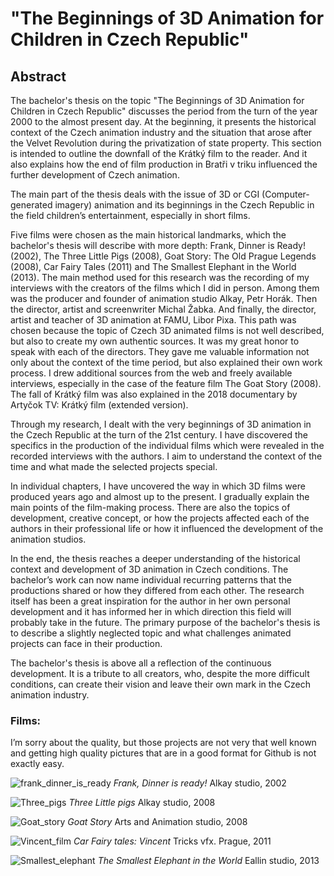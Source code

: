 # "The Beginnings of 3D Animation for Children in Czech Republic"
## Abstract 

The bachelor's thesis on the topic "The Beginnings of 3D Animation for Children in Czech Republic" discusses the period from the turn of the year 2000 to the almost present day. At the beginning, it presents the historical context of the Czech animation industry and the situation that arose after the Velvet Revolution during the privatization of state property. This section is intended to outline the downfall of the Krátký film to the reader. And it also explains how the end of film production in Bratři v triku influenced the further development of Czech animation.

The main part of the thesis deals with the issue of 3D or CGI (Computer-generated imagery) animation and its beginnings in the Czech Republic in the field children’s entertainment, especially in short films.

Five films were chosen as the main historical landmarks, which the bachelor's thesis will describe with more depth: Frank, Dinner is Ready! (2002), The Three Little Pigs (2008), Goat Story: The Old Prague Legends (2008), Car Fairy Tales (2011) and The Smallest Elephant in the World (2013).
The main method used for this research was the recording of my interviews with the creators of the films which I did in person. Among them was the producer and founder of animation studio Alkay, Petr Horák. Then the director, artist and screenwriter Michal Žabka. And finally, the director, artist and teacher of 3D animation at FAMU, Libor Pixa. This path was chosen because the topic of Czech 3D animated films is not well described, but also to create my own authentic sources. It was my great honor to speak with each of the directors. They gave me valuable information not only about the context of the time period, but also explained their own work process.
I drew additional sources from the web and freely available interviews, especially in the case of the feature film The Goat Story (2008). The fall of Krátký film was also explained in the 2018 documentary by Artyčok TV: Krátký film (extended version).

Through my research, I dealt with the very beginnings of 3D animation in the Czech Republic at the turn of the 21st century. I have discovered the specifics in the production of the individual films which were revealed in the recorded interviews with the authors. I aim to understand the context of the time and what made the selected projects special.

In individual chapters, I have uncovered the way in which 3D films were produced years ago and almost up to the present. I gradually explain the main points of the film-making process. There are also the topics of development, creative concept, or how the projects affected each of the authors in their professional life or how it influenced the development of the animation studios. 

In the end, the thesis reaches a deeper understanding of the historical context and development of 3D animation in Czech conditions. The bachelor’s work can now name individual recurring patterns that the productions shared or how they differed from each other. The research itself has been a great inspiration for the author in her own personal development and it has informed her in which direction this field will probably take in the future. The primary purpose of the bachelor's thesis is to describe a slightly neglected topic and what challenges animated projects can face in their production.

The bachelor's thesis is above all a reflection of the continuous development. It is a tribute to all creators, who, despite the more difficult conditions, can create their vision and leave their own mark in the Czech animation industry.

### Films:

I’m sorry about the quality, but those projects are not very that well known and getting high quality pictures that are in a good format for Github is not exactly easy. 

![frank_dinner_is_ready](https://github.com/NatNight99/english-for-designers/assets/129601977/32a1d399-3c3e-4208-8334-237ee6da8615)
_Frank, Dinner is ready!_ Alkay studio, 2002 


![Three_pigs](https://github.com/NatNight99/english-for-designers/assets/129601977/868d5448-c5c9-4c38-a0c6-4e7f0941e2d8)
_Three Little pigs_ Alkay studio, 2008 

![Goat_story](https://github.com/NatNight99/english-for-designers/assets/129601977/33d3ce88-d81b-44b4-bb99-1aea296ed07d)
_Goat Story_ Arts and Animation studio, 2008

![Vincent_film](https://github.com/NatNight99/english-for-designers/assets/129601977/6f59ed20-4d76-43e7-820d-5d78cb106109)
_Car Fairy tales: Vincent_ Tricks vfx. Prague, 2011 

![Smallest_elephant](https://github.com/NatNight99/english-for-designers/assets/129601977/06d5d5db-97e7-47e6-96e4-aff808d3633c)
_The Smallest Elephant in the World_ Eallin studio, 2013

